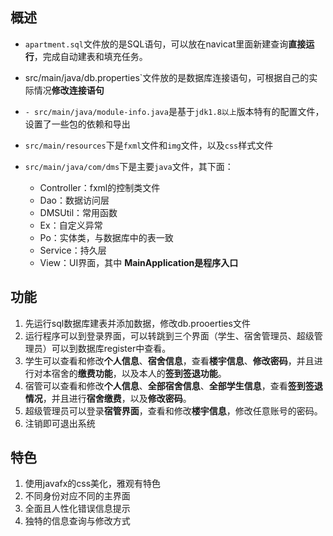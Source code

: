 ## 概述

- `apartment.sql`文件放的是SQL语句，可以放在navicat里面新建查询**直接运行**，完成自动建表和填充任务。

- src/main/java/db.properties`文件放的是数据库连接语句，可根据自己的实际情况**修改连接语句**

- `- src/main/java/module-info.java`是基于`jdk1.8以上`版本特有的配置文件，设置了一些包的依赖和导出

- `src/main/resources`下是`fxml`文件和`img`文件，以及`css`样式文件

- `src/main/java/com/dms`下是主要`java`文件，其下面：
  - Controller：fxml的控制类文件
  - Dao：数据访问层
  - DMSUtil：常用函数
  - Ex：自定义异常
  - Po：实体类，与数据库中的表一致
  - Service：持久层
  - View：UI界面，其中 **MainApplication是程序入口**


## 功能

1. 先运行sql数据库建表并添加数据，修改db.prooerties文件
2. 运行程序可以到登录界面，可以转跳到三个界面（学生、宿舍管理员、超级管理员）可以到数据库register中查看。
3. 学生可以查看和修改**个人信息**、**宿舍信息**，查看**楼宇信息**、**修改密码**，并且进行对本宿舍的**缴费功能**，以及本人的**签到签退功能**。
4. 宿管可以查看和修改**个人信息**、**全部宿舍信息**、**全部学生信息**，查看**签到签退情况**，并且进行**宿舍缴费**，以及**修改密码**。
5. 超级管理员可以登录**宿管界面**，查看和修改**楼宇信息**，修改任意账号的密码。
6. 注销即可退出系统

## 特色

1. 使用javafx的css美化，雅观有特色
2. 不同身份对应不同的主界面
3. 全面且人性化错误信息提示
4. 独特的信息查询与修改方式
